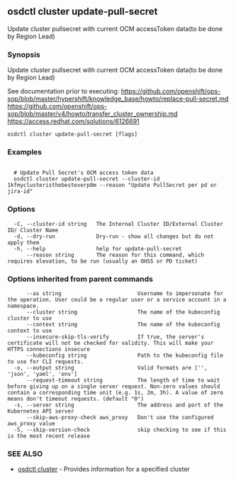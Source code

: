 ## osdctl cluster update-pull-secret

Update cluster pullsecret with current OCM accessToken data(to be done by Region Lead)

### Synopsis

Update cluster pullsecret with current OCM accessToken data(to be done by Region Lead)

See documentation prior to executing:
https://github.com/openshift/ops-sop/blob/master/hypershift/knowledge_base/howto/replace-pull-secret.md
https://github.com/openshift/ops-sop/blob/master/v4/howto/transfer_cluster_ownership.md
https://access.redhat.com/solutions/6126691



```
osdctl cluster update-pull-secret [flags]
```

### Examples

```

  # Update Pull Secret's OCM access token data
  osdctl cluster update-pull-secret --cluster-id 1kfmyclusteristhebesteverp8m --reason "Update PullSecret per pd or jira-id"

```

### Options

```
  -C, --cluster-id string   The Internal Cluster ID/External Cluster ID/ Cluster Name
  -d, --dry-run             Dry-run - show all changes but do not apply them
  -h, --help                help for update-pull-secret
      --reason string       The reason for this command, which requires elevation, to be run (usually an OHSS or PD ticket)
```

### Options inherited from parent commands

```
      --as string                        Username to impersonate for the operation. User could be a regular user or a service account in a namespace.
      --cluster string                   The name of the kubeconfig cluster to use
      --context string                   The name of the kubeconfig context to use
      --insecure-skip-tls-verify         If true, the server's certificate will not be checked for validity. This will make your HTTPS connections insecure
      --kubeconfig string                Path to the kubeconfig file to use for CLI requests.
  -o, --output string                    Valid formats are ['', 'json', 'yaml', 'env']
      --request-timeout string           The length of time to wait before giving up on a single server request. Non-zero values should contain a corresponding time unit (e.g. 1s, 2m, 3h). A value of zero means don't timeout requests. (default "0")
  -s, --server string                    The address and port of the Kubernetes API server
      --skip-aws-proxy-check aws_proxy   Don't use the configured aws_proxy value
  -S, --skip-version-check               skip checking to see if this is the most recent release
```

### SEE ALSO

* [osdctl cluster](osdctl_cluster.md)	 - Provides information for a specified cluster

